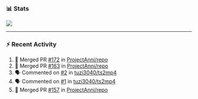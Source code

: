 ### :bar_chart: Stats

<a href="#">
  <img align="center" src="https://github-readme-stats.vercel.app/api?username=tuzi3040&show_icons=true&theme=dark" />
</a>

---

### :zap: Recent Activity

<!--START_SECTION:activity-->
1. 🎉 Merged PR [#172](https://github.com/ProjectAnni/repo/pull/172) in [ProjectAnni/repo](https://github.com/ProjectAnni/repo)
2. 🎉 Merged PR [#163](https://github.com/ProjectAnni/repo/pull/163) in [ProjectAnni/repo](https://github.com/ProjectAnni/repo)
3. 🗣 Commented on [#2](https://github.com/tuzi3040/ts2mp4/issues/2) in [tuzi3040/ts2mp4](https://github.com/tuzi3040/ts2mp4)
4. 🗣 Commented on [#1](https://github.com/tuzi3040/ts2mp4/issues/1) in [tuzi3040/ts2mp4](https://github.com/tuzi3040/ts2mp4)
5. 🎉 Merged PR [#157](https://github.com/ProjectAnni/repo/pull/157) in [ProjectAnni/repo](https://github.com/ProjectAnni/repo)
<!--END_SECTION:activity-->
